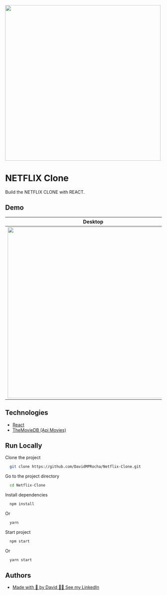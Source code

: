<img src="https://upload.wikimedia.org/wikipedia/commons/0/08/Netflix_2015_logo.svg" width="500" />

# NETFLIX Clone

Build the NETFLIX CLONE with REACT.

## Demo

Desktop           |  Mobile    
:-------------------------:|:-------------------------:
<img src="https://user-images.githubusercontent.com/33318630/181755141-fd7c5de8-2a90-4837-89cb-01d892297873.gif" width="550" /> | <img src="https://user-images.githubusercontent.com/33318630/181755309-1fb147fe-1db2-4ea8-afb1-4695ed4df06c.gif" width="200" /> 

## Technologies

 - [React](https://reactjs.org/)
 - [TheMovieDB (Api Movies)](https://api.themoviedb.org/)

## Run Locally

Clone the project

```bash
  git clone https://github.com/DavidMPRocha/Netflix-Clone.git
```

Go to the project directory

```bash
  cd Netflix-Clone
```

Install dependencies

```bash
  npm install
```
Or
```bash
  yarn
```

Start project

```bash
  npm start
```
Or
```bash
  yarn start
```


## Authors

- [Made with 💜 by David 👋🏼 See my LinkedIn](https://www.linkedin.com/in/davidmprocha)

